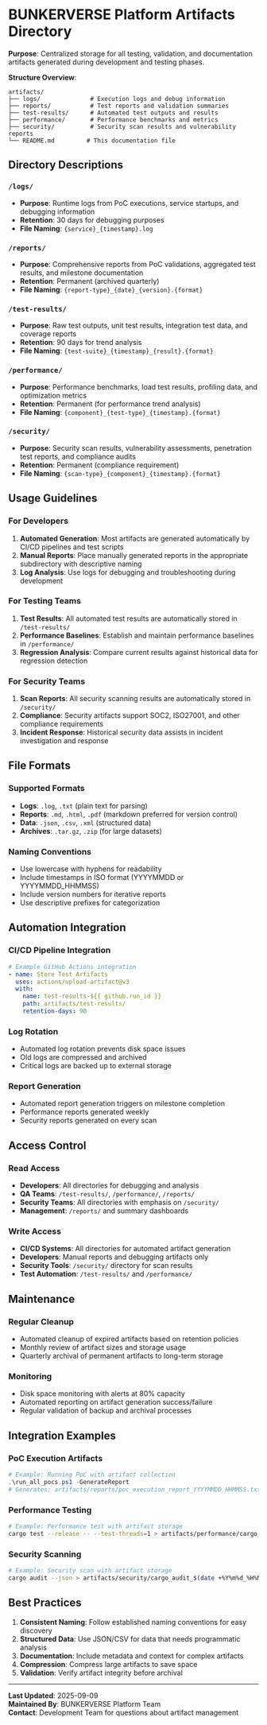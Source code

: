 # BUNKERVERSE Platform Artifacts Directory

**Purpose**: Centralized storage for all testing, validation, and documentation artifacts generated during development and testing phases.

**Structure Overview**:
```
artifacts/
├── logs/              # Execution logs and debug information
├── reports/           # Test reports and validation summaries  
├── test-results/      # Automated test outputs and results
├── performance/       # Performance benchmarks and metrics
├── security/          # Security scan results and vulnerability reports
└── README.md         # This documentation file
```

## Directory Descriptions

### `/logs/`
- **Purpose**: Runtime logs from PoC executions, service startups, and debugging information
- **Retention**: 30 days for debugging purposes
- **File Naming**: `{service}_{timestamp}.log`

### `/reports/`
- **Purpose**: Comprehensive reports from PoC validations, aggregated test results, and milestone documentation
- **Retention**: Permanent (archived quarterly)
- **File Naming**: `{report-type}_{date}_{version}.{format}`

### `/test-results/`
- **Purpose**: Raw test outputs, unit test results, integration test data, and coverage reports
- **Retention**: 90 days for trend analysis
- **File Naming**: `{test-suite}_{timestamp}_{result}.{format}`

### `/performance/`
- **Purpose**: Performance benchmarks, load test results, profiling data, and optimization metrics
- **Retention**: Permanent (for performance trend analysis)
- **File Naming**: `{component}_{test-type}_{timestamp}.{format}`

### `/security/`
- **Purpose**: Security scan results, vulnerability assessments, penetration test reports, and compliance audits
- **Retention**: Permanent (compliance requirement)
- **File Naming**: `{scan-type}_{component}_{timestamp}.{format}`

## Usage Guidelines

### For Developers
1. **Automated Generation**: Most artifacts are generated automatically by CI/CD pipelines and test scripts
2. **Manual Reports**: Place manually generated reports in the appropriate subdirectory with descriptive naming
3. **Log Analysis**: Use logs for debugging and troubleshooting during development

### For Testing Teams
1. **Test Results**: All automated test results are automatically stored in `/test-results/`
2. **Performance Baselines**: Establish and maintain performance baselines in `/performance/`
3. **Regression Analysis**: Compare current results against historical data for regression detection

### For Security Teams
1. **Scan Reports**: All security scanning results are automatically stored in `/security/`
2. **Compliance**: Security artifacts support SOC2, ISO27001, and other compliance requirements
3. **Incident Response**: Historical security data assists in incident investigation and response

## File Formats

### Supported Formats
- **Logs**: `.log`, `.txt` (plain text for parsing)
- **Reports**: `.md`, `.html`, `.pdf` (markdown preferred for version control)
- **Data**: `.json`, `.csv`, `.xml` (structured data)
- **Archives**: `.tar.gz`, `.zip` (for large datasets)

### Naming Conventions
- Use lowercase with hyphens for readability
- Include timestamps in ISO format (YYYYMMDD or YYYYMMDD_HHMMSS)
- Include version numbers for iterative reports
- Use descriptive prefixes for categorization

## Automation Integration

### CI/CD Pipeline Integration
```yaml
# Example GitHub Actions integration
- name: Store Test Artifacts
  uses: actions/upload-artifact@v3
  with:
    name: test-results-${{ github.run_id }}
    path: artifacts/test-results/
    retention-days: 90
```

### Log Rotation
- Automated log rotation prevents disk space issues
- Old logs are compressed and archived
- Critical logs are backed up to external storage

### Report Generation
- Automated report generation triggers on milestone completion
- Performance reports generated weekly
- Security reports generated on every scan

## Access Control

### Read Access
- **Developers**: All directories for debugging and analysis
- **QA Teams**: `/test-results/`, `/performance/`, `/reports/`
- **Security Teams**: All directories with emphasis on `/security/`
- **Management**: `/reports/` and summary dashboards

### Write Access
- **CI/CD Systems**: All directories for automated artifact generation
- **Developers**: Manual reports and debugging artifacts only
- **Security Tools**: `/security/` directory for scan results
- **Test Automation**: `/test-results/` and `/performance/`

## Maintenance

### Regular Cleanup
- Automated cleanup of expired artifacts based on retention policies
- Monthly review of artifact sizes and storage usage
- Quarterly archival of permanent artifacts to long-term storage

### Monitoring
- Disk space monitoring with alerts at 80% capacity
- Automated reporting on artifact generation success/failure
- Regular validation of backup and archival processes

## Integration Examples

### PoC Execution Artifacts
```powershell
# Example: Running PoC with artifact collection
.\run_all_pocs.ps1 -GenerateReport
# Generates: artifacts/reports/poc_execution_report_YYYYMMDD_HHMMSS.txt
```

### Performance Testing
```bash
# Example: Performance test with artifact storage
cargo test --release -- --test-threads=1 > artifacts/performance/cargo_bench_$(date +%Y%m%d_%H%M%S).txt
```

### Security Scanning
```bash
# Example: Security scan with artifact storage
cargo audit --json > artifacts/security/cargo_audit_$(date +%Y%m%d_%H%M%S).json
```

## Best Practices

1. **Consistent Naming**: Follow established naming conventions for easy discovery
2. **Structured Data**: Use JSON/CSV for data that needs programmatic analysis
3. **Documentation**: Include metadata and context for complex artifacts
4. **Compression**: Compress large artifacts to save space
5. **Validation**: Verify artifact integrity before archival

---

**Last Updated**: 2025-09-09  
**Maintained By**: BUNKERVERSE Platform Team  
**Contact**: Development Team for questions about artifact management